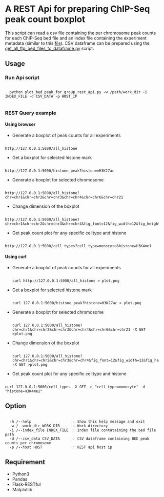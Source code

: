 # A REST Api for preparing ChIP-Seq peak count boxplot
This script can read a csv file containing the per chromosome peak counts for each ChIP-Seq bed file and an index file containing the experiment metadata (similar to this [file](http://ftp.ebi.ac.uk/pub/databases/blueprint/releases/current_release/homo_sapiens/20160816.data.index)). CSV dataframe can be prepared using the [get_all_ftp_bed_files_to_dataframe.py](https://github.com/avikdatta/python_scripts/blob/master/scripts/prepare_dataframe/bed_dataframe_script/get_all_ftp_bed_files_to_dataframe.py) script.

## Usage

### Run Api script
  <pre><code>
  python plot_bed_peak_for_group_rest_api.py -w /path/work_dir -i INDEX_FILE -d CSV_DATA -p HOST_IP
  </pre></code>

### REST Query example

#### Using browser

* Generate a boxplot of peak counts for all experiments
<pre><code>
http://127.0.0.1:5000/all_histone
</pre></code>

* Get a boxplot for selected histone mark 
<pre><code>
http://127.0.0.1:5000/histone_peak?histone=H3K27ac
</pre></code>

* Generate a boxplot for selected chromosome
<pre><code>
http://127.0.0.1:5000/all_histone?chr=chr1&chr=chr2&chr=chr3&chr=chr4&chr=chr6&chr=chr21
</pre></code>

* Change dimension of the boxplot
<pre><code>
http://127.0.0.1:5000/all_histone?chr=chr1&chr=chr2&chr=chr3&chr=chr4&fig_font=12&fig_width=12&fig_height=8
</pre></code>

* Get peak count plot for any specific celltype and histone

<pre><code>
http://127.0.0.1:5000/cell_types?cell_type=monocyte&histone=H3K4me1
</pre></code>

#### Using curl

* Generate a boxplot of peak counts for all experiments
  <pre><code>
  curl http://127.0.0.1:5000/all_histone > plot.png
  </pre></code>

* Get a boxplot for selected histone mark
  <pre><code>
  curl 127.0.0.1:5000/histone_peak?histone=H3K27ac > plot.png
  </pre></code>


* Generate a boxplot for selected chromosome
  <pre><code>
  curl 127.0.0.1:5000/all_histone?chr=chr1&chr=chr2&chr=chr3&chr=chr4&chr=chr6&chr=chr21 -X GET >plot.png
  </pre></code>

* Change dimension of the boxplot
  <pre><code>
  curl 127.0.0.1:5000/all_histone?chr=chr1&chr=chr2&chr=chr3&chr=chr4&fig_font=12&fig_width=12&fig_height=8 -X GET >plot.png
  </pre></code>

* Get peak count plot for any specific celltype and histone

<pre><code>
curl 127.0.0.1:5000/cell_types -X GET -d "cell_type=monocyte" -d "histone=H3K4me1"
</pre></code>

## Option

<pre><code>
  -h /--help                   : Show this help message and exit
  -w /--work_dir WORK_DIR      : Work directory
  -i /--index_file INDEX_FILE  : Index file contataining the bed file path
  -d /--csv_data CSV_DATA      : CSV dataframe containing BED peak counts per chromosome
  -p /--host HOST              : REST api host ip
</pre></code>

## Requirement

* Python3
* Pandas
* Flask-RESTful
* Matplotlib

